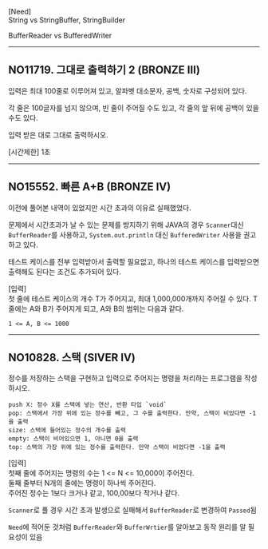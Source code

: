 [Need] <br/>
String vs StringBuffer, StringBuilder

BufferReader vs BufferedWriter

---


## NO11719. 그대로 출력하기 2 (BRONZE III)

입력은 최대 100줄로 이루어져 있고, 알파벳 대소문자, 공백, 숫자로 구성되어 있다.

각 줄은 100글자를 넘지 않으며, 빈 줄이 주어질 수도 있고, 각 줄의 앞 뒤에 공백이 있을 수도 있다.

입력 받은 대로 그대로 출력하시오.

[시간제한] 1초

---

## NO15552. 빠른 A+B (BRONZE IV)

이전에 풀어본 내역이 있었지만 시간 초과의 이유로 실패했었다.

문제에서 시간초과가 날 수 있는 문제를 방지하기 위해 JAVA의 경우 `Scanner`대신 `BufferReader`를 사용하고, `System.out.println` 대신 `BufferedWriter` 사용을 권고하고 있다.

테스트 케이스를 전부 입력받아서 출력할 필요없고, 하나의 테스트 케이스를 입력받으면 출력해도 된다는 조건도 추가되어 있다.

[입력] <br/>
첫 줄에 테스트 케이스의 개수 T가 주어지고, 최대 1,000,000개까지 주어질 수 있다. T줄에는 A와 B가 주어지게 되고, A와 B의 범위는 다음과 같다. <br/>
```
1 <= A, B <= 1000
```

---

## NO10828. 스택 (SIVER IV)

정수를 저장하는 스택을 구현하고 입력으로 주어지는 명령을 처리하는 프로그램을 작성하시오.

```
push X: 정수 X를 스택에 넣는 연산, 반환 타입 `void`
pop: 스택에서 가장 위에 있는 정수를 빼고, 그 수를 출력한다. 만약, 스택이 비었다면 -1을 출력
size: 스택에 들어있는 정수의 개수를 출력
empty: 스택이 비어있으면 1, 아니면 0을 출력
top: 스택의 가장 위에 있는 정수를 출력한다. 만약 스택이 비었다면 -1을 출력
```

[입력] <br/>
첫째 줄에 주어지는 명령의 수는 1 <= N <= 10,000이 주어진다.<br/>
둘째 줄부터 N개의 줄에는 명령이 하나씩 주어진다.<br/>
주어진 정수는 1보다 크거나 같고, 100,00보다 작거나 같다.

`Scanner`로 풀 경우 시간 초과 발생으로 실패해서 `BufferReader`로 변경하여 `Passed`됨

`Need`에 적어둔 것처럼 `BufferReader`와 `BufferWrtier`를 알아보고 동작 원리를 알 필요성이 있음